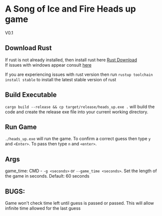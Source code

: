 # A Song of Ice and Fire Heads up game 
V0.1

## Download Rust	
If rust is not already installed, then install rust here [Rust Download](https://www.rust-lang.org/tools/install)  
If issues with windows appear consult [here](https://rust-lang.github.io/rustup/installation/windows-msvc.html)  

If you are experiencing issues with rust version then run `rustup toolchain install stable` to install the latest stable version of rust

## Build Executable
`cargo build --release && cp target/release/heads_up.exe .` will build the code and create the release exe file into your current working directory.

## Run Game
`./heads_up.exe` will run the game. To confirm a correct guess then type `y` and `<Enter>`. To pass then type `n` and `<enter>`.

## Args
game_time: CMD -  `-g <seconds>` or `--game_time <seconds>`. Set the length of the game in seconds. Default: 60 seconds 

## BUGS:

Game won't check time left until guess is passed or passed. This will allow infinite time allowed for the last guess
